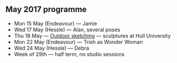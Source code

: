 ## May 2017 programme

* Mon 15 May (Endeavour) — Jamie
* Wed 17 May (Hessle) — Alan, several poses
* Thu 18 May — <a href="/urban-sketching/" title="Urban sketching, Hull">Outdoor sketching</a> — sculptures at Hull University
* Mon 22 May (Endeavour) — Trish as Wonder Woman
* Wed 24 May (Hessle) — Debra
* Week of 29th — half term, no studio sessions